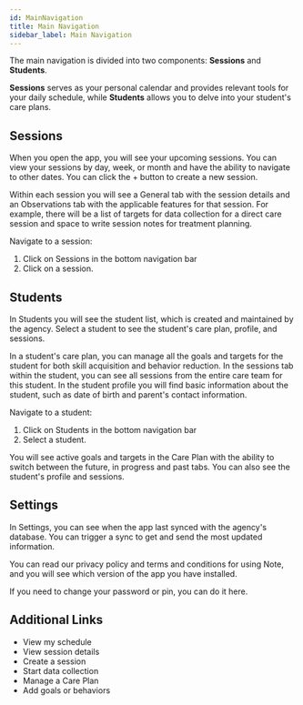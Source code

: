 ```yaml
---
id: MainNavigation
title: Main Navigation
sidebar_label: Main Navigation
---
```

The main navigation is divided into two components: **Sessions** and **Students**.

**Sessions** serves as your personal calendar and provides relevant tools for your daily schedule, while **Students** allows you to delve into your student's care plans.

## Sessions

When you open the app, you will see your upcoming sessions. You can view your sessions by day, week, or month and have the ability to navigate to other dates. You can click the + button to create a new session.

Within each session you will see a General tab with the session details and an Observations tab with the applicable features for that session. For example, there will be a list of targets for data collection for a direct care session and space to write session notes for treatment planning.

Navigate to a session:

1. Click on Sessions in the bottom navigation bar
2. Click on a session.


## Students

In Students you will see the student list, which is created and maintained by the agency. Select a student to see the student's care plan, profile, and sessions.

In a student's care plan, you can manage all the goals and targets for the student for both skill acquisition and behavior reduction. In the sessions tab within the student, you can see all sessions from the entire care team for this student. In the student profile you will find basic information about the student, such as date of birth and parent's contact information.

Navigate to a student:

1. Click on Students in the bottom navigation bar
2. Select a student.

You will see active goals and targets in the Care Plan with the ability to switch between the future, in progress and past tabs. You can also see the student's profile and sessions.

## Settings

In Settings, you can see when the app last synced with the agency's database. You can trigger a sync to get and send the most updated information.

You can read our privacy policy and terms and conditions for using Note, and you will see which version of the app you have installed.

If you need to change your password or pin, you can do it here.



## Additional Links

- View my schedule
- View session details
- Create a session
- Start data collection
- Manage a Care Plan
- Add goals or behaviors